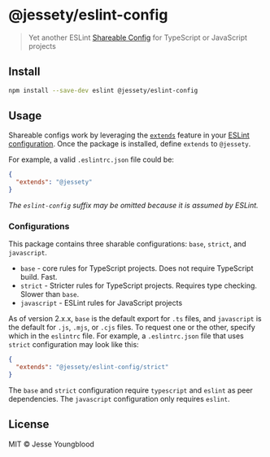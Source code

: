 # @jessety/eslint-config

> Yet another ESLint [Shareable Config](http://eslint.org/docs/developer-guide/shareable-configs.html) for TypeScript or JavaScript projects

## Install

```sh
npm install --save-dev eslint @jessety/eslint-config
```

## Usage

Shareable configs work by leveraging the [`extends`](http://eslint.org/docs/user-guide/configuring#extending-configuration-files) feature in your [ESLint configuration](http://eslint.org/docs/user-guide/configuring). Once the package is installed, define `extends` to `@jessety`.

For example, a valid `.eslintrc.json` file could be:

```json
{
  "extends": "@jessety"
}
```

_The `eslint-config` suffix may be omitted because it is assumed by ESLint._

### Configurations

This package contains three sharable configurations: `base`, `strict`, and `javascript`.

- `base` - core rules for TypeScript projects. Does not require TypeScript build. Fast.
- `strict` - Stricter rules for TypeScript projects. Requires type checking. Slower than `base`.
- `javascript` - ESLint rules for JavaScript projects

As of version 2.x.x, `base` is the default export for `.ts` files, and `javascript` is the default for `.js`, `.mjs`, or `.cjs` files. To request one or the other, specify which in the `eslintrc` file. For example, a `.eslintrc.json` file that uses `strict` configuration may look like this:

```json
{
  "extends": "@jessety/eslint-config/strict"
}
```

The `base` and `strict` configuration require `typescript` and `eslint` as peer dependencies. The `javascript` configuration only requires `eslint`.

## License

MIT © Jesse Youngblood
